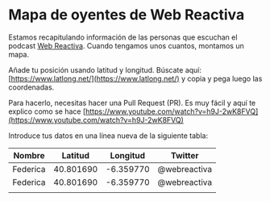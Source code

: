 # Mapa de oyentes de Web Reactiva

Estamos recapitulando información de las personas que escuchan el podcast [Web Reactiva](https://danielprimo.io/podcast). Cuando tengamos unos cuantos, montamos un mapa.

Añade tu posición usando latitud y longitud. Búscate aquí: [https://www.latlong.net/](https://www.latlong.net/) y copia y pega luego las coordenadas.

Para hacerlo, necesitas hacer una Pull Request (PR). Es muy fácil y aquí te explico como se hace [https://www.youtube.com/watch?v=h9J-2wK8FVQ](https://www.youtube.com/watch?v=h9J-2wK8FVQ)

Introduce tus datos en una línea nueva de la siguiente tabla:

| Nombre   | Latitud   | Longitud   | Twitter      |
| -------- | --------- | ---------- | ------------ |
| Federica | 40.801690 | -6.359770  | @webreactiva |
| Federica | 40.801690 | -6.359770  | @webreactiva |
|          |           |            |              |
